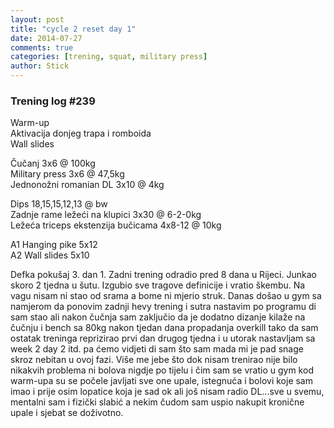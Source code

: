 ```yaml
---
layout: post
title: "cycle 2 reset day 1"
date: 2014-07-27
comments: true
categories: [trening, squat, military press]
author: Stick
---
```


### Trening log #239

Warm-up  
Aktivacija donjeg trapa i romboida  
Wall slides  

Čučanj 3x6 @ 100kg  
Military press 3x6 @ 47,5kg  
Jednonožni romanian DL 3x10 @ 4kg    

Dips 18,15,15,12,13 @ bw  
Zadnje rame ležeći na klupici 3x30 @ 6-2-0kg  
Ležeća triceps ekstenzija bučicama 4x8-12 @ 10kg  

A1 Hanging pike 5x12  
A2 Wall slides 5x10  

Defka pokušaj 3. dan 1. Zadni trening odradio pred 8 dana u Rijeci. Junkao skoro 2 tjedna u šutu. Izgubio sve tragove definicije i vratio škembu. Na vagu nisam ni stao od srama a bome ni mjerio struk. Danas došao u gym sa namjerom da ponovim zadnji hevy trening i sutra nastavim po programu di sam stao ali nakon čučnja sam zaključio da je dodatno dizanje kilaže na čučnju i bench sa 80kg nakon tjedan dana propadanja overkill tako da sam ostatak treninga reprizirao prvi dan drugog tjedna i u utorak nastavljam sa week 2 day 2 itd. pa ćemo vidjeti di sam što sam mada mi je pad snage skroz nebitan u ovoj fazi. Više me jebe što dok nisam trenirao nije bilo nikakvih problema ni bolova nigdje po tijelu i čim sam se vratio u gym kod warm-upa su se počele javljati sve one upale, istegnuća i bolovi koje sam imao i prije osim lopatice koja je sad ok ali još nisam radio DL...sve u svemu, mentalni sam i fizički slabić a nekim čudom sam uspio nakupit kronične upale i sjebat se doživotno.  